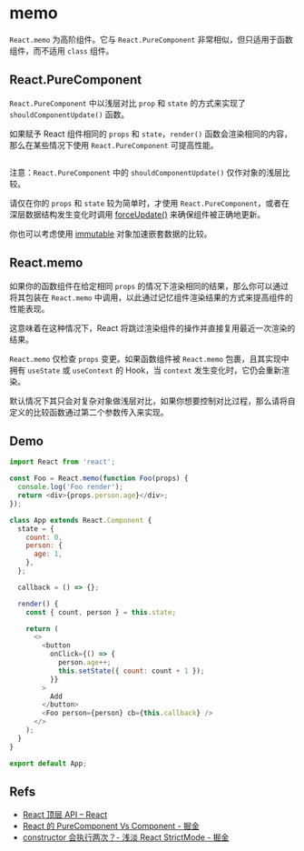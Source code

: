 # memo

`React.memo` 为高阶组件。它与 `React.PureComponent` 非常相似，但只适用于函数组件，而不适用 `class` 组件。

## React.PureComponent

`React.PureComponent` 中以浅层对比 `prop` 和 `state` 的方式来实现了 `shouldComponentUpdate()` 函数。

如果赋予 React 组件相同的 `props` 和 `state`，`render()` 函数会渲染相同的内容，那么在某些情况下使用 `React.PureComponent` 可提高性能。

```javascript
```

注意：`React.PureComponent` 中的 `shouldComponentUpdate()` 仅作对象的浅层比较。

请仅在你的 `props` 和 `state` 较为简单时，才使用 `React.PureComponent`，或者在深层数据结构发生变化时调用 [forceUpdate()][forceupdate] 来确保组件被正确地更新。

你也可以考虑使用 [immutable][immutable] 对象加速嵌套数据的比较。

## React.memo

如果你的函数组件在给定相同 `props` 的情况下渲染相同的结果，那么你可以通过将其包装在 `React.memo` 中调用，以此通过记忆组件渲染结果的方式来提高组件的性能表现。

这意味着在这种情况下，React 将跳过渲染组件的操作并直接复用最近一次渲染的结果。

`React.memo` 仅检查 `props` 变更。如果函数组件被 `React.memo` 包裹，且其实现中拥有 `useState` 或 `useContext` 的 Hook，当 `context` 发生变化时，它仍会重新渲染。

默认情况下其只会对复杂对象做浅层对比，如果你想要控制对比过程，那么请将自定义的比较函数通过第二个参数传入来实现。

## Demo

```javascript
import React from 'react';

const Foo = React.memo(function Foo(props) {
  console.log('Foo render');
  return <div>{props.person.age}</div>;
});

class App extends React.Component {
  state = {
    count: 0,
    person: {
      age: 1,
    },
  };

  callback = () => {};

  render() {
    const { count, person } = this.state;

    return (
      <>
        <button
          onClick={() => {
            person.age++;
            this.setState({ count: count + 1 });
          }}
        >
          Add
        </button>
        <Foo person={person} cb={this.callback} />
      </>
    );
  }
}

export default App;
```

## Refs

* [React 顶层 API – React](https://zh-hans.reactjs.org/docs/react-api.html#reactmemo)
* [React 的 PureComponent Vs Component - 掘金](https://juejin.im/post/5b614d9bf265da0fa759e84b)
* [constructor 会执行两次？- 浅淡 React StrictMode - 掘金](https://juejin.im/post/5e64d3eff265da57671bd080)

[forceupdate]: https://zh-hans.reactjs.org/docs/react-component.html#forceupdate
[immutable]: https://immutable-js.github.io/immutable-js/
